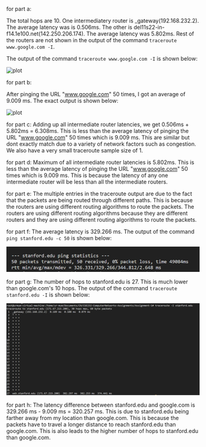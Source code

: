 for part a:

The total hops are 10. One intermediatery router is _gateway(192.168.232.2). The average latency was is 0.506ms. The other is del11s22-in-f14.1e100.net(142.250.206.174). The average latency was 5.802ms. Rest of the routers are not shown in the output of the command `traceroute www.google.com -I`.

The output of the command `traceroute www.google.com -I` is shown below:

![plot](./Q3/routera.png)

for part b:

After pinging the URL "www.google.com" 50 times, I got an average of 9.009 ms. The exact output is shown below:

![plot](./Q3/pingb.png)

for part c:
Adding up all intermediate router latencies, we get 0.506ms + 5.802ms = 6.308ms. This is less than the average latency of pinging the URL "www.google.com" 50 times which is 9.009 ms. This are similar but dont exactly match due to a variety of network factors such as congestion. We also have a very small traceroute sample size of 1.

for part d:
Maximum of all intermediate router latencies is 5.802ms. This is less than the average latency of pinging the URL "www.google.com" 50 times which is 9.009 ms. This is because the latency of any one intermediate router will be less than all the intermediate routers.

for part e:
The multiple entries in the traceroute output are due to the fact that the packets are being routed through different paths. This is because the routers are using different routing algorithms to route the packets. The routers are using different routing algorithms because they are different routers and they are using different routing algorithms to route the packets.

for part f:
The average latency is 329.266 ms. The output of the command `ping stanford.edu -c 50` is shown below:

![plot](./pings.png)

for part g:
The number of hops to stanford.edu is 27. This is much lower than google.com's 10 hops.  The output of the command `traceroute stanford.edu -I` is shown below:

![plot](./routers.png)

for part h:
The latency difference between stanford.edu and google.com is 329.266 ms - 9.009 ms = 320.257 ms. This is due to stanford.edu being farther away from my location than google.com. This is because the packets have to travel a longer distance to reach stanford.edu than google.com. This is also leads to the higher number of hops to stanford.edu than google.com.